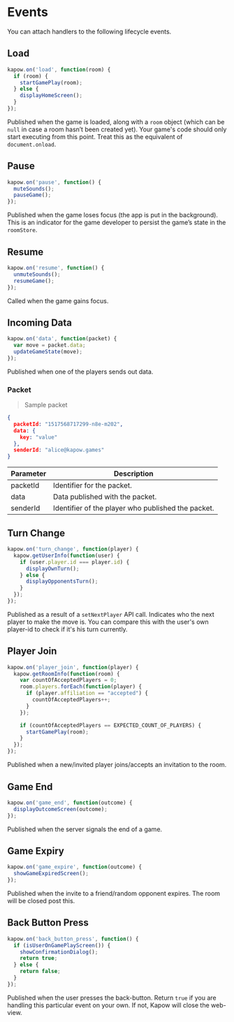 # Events
You can attach handlers to the following lifecycle events.
## Load
```javascript
kapow.on('load', function(room) {
  if (room) {
    startGamePlay(room);
  } else {
    displayHomeScreen();
  }
});
```
Published when the game is loaded, along with a `room` object (which can be `null` in case a room hasn’t been created yet).
Your game's code should only start executing from this point. Treat this as the equivalent of `document.onload`.

## Pause
```javascript
kapow.on('pause', function() {
  muteSounds();
  pauseGame();
});
```
Published when the game loses focus (the app is put in the background). This is an indicator for the game developer to persist the game’s state in the `roomStore`.

## Resume
```javascript
kapow.on('resume', function() {
  unmuteSounds();
  resumeGame();
});
```
Called when the game gains focus.

## Incoming Data
```javascript
kapow.on('data', function(packet) {
  var move = packet.data;
  updateGameState(move);
});
```
Published when one of the players sends out data.
### Packet
> Sample packet

```json
{
  packetId: "1517568717299-n8e-m202",
  data: {
    key: "value"
  },
  senderId: "alice@kapow.games"
}
```

Parameter | Description
--------- | -----------
packetId | Identifier for the packet.
data | Data published with the packet.
senderId | Identifier of the player who published the packet.

## Turn Change
```javascript
kapow.on('turn_change', function(player) {
  kapow.getUserInfo(function(user) {
    if (user.player.id === player.id) {
      displayOwnTurn();
    } else {
      displayOpponentsTurn();
    }
  });
});
```
Published as a result of a `setNextPlayer` API call. Indicates who the next player to make the move is. You can compare this with the user's own player-id to check if it's his turn currently.

## Player Join
```javascript
kapow.on('player_join', function(player) {
  kapow.getRoomInfo(function(room) {
    var countOfAcceptedPlayers = 0;
    room.players.forEach(function(player) {
      if (player.affiliation == "accepted") {
        countOfAcceptedPlayers++;
      }
    });

    if (countOfAcceptedPlayers == EXPECTED_COUNT_OF_PLAYERS) {
      startGamePlay(room);
    }
  });
});
```
Published when a new/invited player joins/accepts an invitation to the room.

## Game End
```javascript
kapow.on('game_end', function(outcome) {
  displayOutcomeScreen(outcome);
});
```
Published when the server signals the end of a game.

## Game Expiry
```javascript
kapow.on('game_expire', function(outcome) {
  showGameExpiredScreen();
});
```
Published when the invite to a friend/random opponent expires. The room will be closed post this.

## Back Button Press
```javascript
kapow.on('back_button_press', function() {
  if (isUserOnGamePlayScreen()) {
    showConfirmationDialog();
    return true;
  } else {
    return false;
  }
});
```
Published when the user presses the back-button. 
Return `true` if you are handling this particular event on your own. If not, Kapow will close the web-view.
